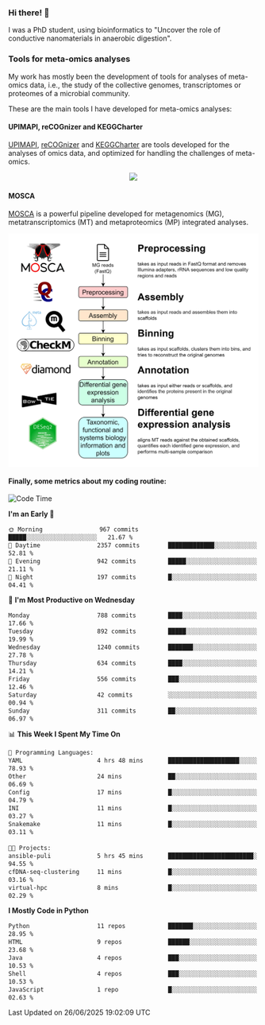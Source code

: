 ### Hi there! 👋

I was a PhD student, using bioinformatics to "Uncover the role of conductive nanomaterials in anaerobic digestion".

### Tools for meta-omics analyses

My work has mostly been the development of tools for analyses of meta-omics data, i.e., the study of the collective genomes, transcriptomes or proteomes of a microbial community.

These are the main tools I have developed for meta-omics analyses:

#### UPIMAPI, reCOGnizer and KEGGCharter

[UPIMAPI](https://github.com/iquasere/UPIMAPI), [reCOGnizer](https://github.com/iquasere/reCOGnizer) and [KEGGCharter](https://github.com/iquasere/KEGGCharter) are tools developed for the analyses of omics data, and optimized for handling the challenges of meta-omics.

<p align="center">
    <img src="assets/annotation_paper.png">
</p>

#### MOSCA

[MOSCA](https://github.com/iquasere/MOSCA) is a powerful pipeline developed for metagenomics (MG), metatranscriptomics (MT) and metaproteomics (MP) integrated analyses.

<p align="center">
    <img src="assets/mosca_workflow.png" align="center" width="700">
</p>


#### Finally, some metrics about my coding routine:

<!--START_SECTION:waka-->
![Code Time](http://img.shields.io/badge/Code%20Time-961%20hrs%2011%20mins-blue)

**I'm an Early 🐤** 

```text
🌞 Morning                967 commits         █████░░░░░░░░░░░░░░░░░░░░   21.67 % 
🌆 Daytime                2357 commits        █████████████░░░░░░░░░░░░   52.81 % 
🌃 Evening                942 commits         █████░░░░░░░░░░░░░░░░░░░░   21.11 % 
🌙 Night                  197 commits         █░░░░░░░░░░░░░░░░░░░░░░░░   04.41 % 
```
📅 **I'm Most Productive on Wednesday** 

```text
Monday                   788 commits         ████░░░░░░░░░░░░░░░░░░░░░   17.66 % 
Tuesday                  892 commits         █████░░░░░░░░░░░░░░░░░░░░   19.99 % 
Wednesday                1240 commits        ███████░░░░░░░░░░░░░░░░░░   27.78 % 
Thursday                 634 commits         ████░░░░░░░░░░░░░░░░░░░░░   14.21 % 
Friday                   556 commits         ███░░░░░░░░░░░░░░░░░░░░░░   12.46 % 
Saturday                 42 commits          ░░░░░░░░░░░░░░░░░░░░░░░░░   00.94 % 
Sunday                   311 commits         ██░░░░░░░░░░░░░░░░░░░░░░░   06.97 % 
```


📊 **This Week I Spent My Time On** 

```text
💬 Programming Languages: 
YAML                     4 hrs 48 mins       ████████████████████░░░░░   78.93 % 
Other                    24 mins             ██░░░░░░░░░░░░░░░░░░░░░░░   06.69 % 
Config                   17 mins             █░░░░░░░░░░░░░░░░░░░░░░░░   04.79 % 
INI                      11 mins             █░░░░░░░░░░░░░░░░░░░░░░░░   03.27 % 
Snakemake                11 mins             █░░░░░░░░░░░░░░░░░░░░░░░░   03.11 % 

🐱‍💻 Projects: 
ansible-puli             5 hrs 45 mins       ████████████████████████░   94.55 % 
cfDNA-seq-clustering     11 mins             █░░░░░░░░░░░░░░░░░░░░░░░░   03.16 % 
virtual-hpc              8 mins              █░░░░░░░░░░░░░░░░░░░░░░░░   02.29 % 
```

**I Mostly Code in Python** 

```text
Python                   11 repos            ███████░░░░░░░░░░░░░░░░░░   28.95 % 
HTML                     9 repos             ██████░░░░░░░░░░░░░░░░░░░   23.68 % 
Java                     4 repos             ███░░░░░░░░░░░░░░░░░░░░░░   10.53 % 
Shell                    4 repos             ███░░░░░░░░░░░░░░░░░░░░░░   10.53 % 
JavaScript               1 repo              █░░░░░░░░░░░░░░░░░░░░░░░░   02.63 % 
```




 Last Updated on 26/06/2025 19:02:09 UTC
<!--END_SECTION:waka-->
